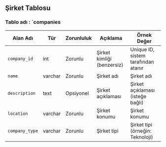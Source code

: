 ## Şirket Tablosu

### Tablo adı : `companies

| Alan Adı       | Tür       | Zorunluluk | Açıklama                 | Örnek Değer                         |
| -------------- | --------- | ---------- | ------------------------ | ----------------------------------- |
| `company_id`   | int       | Zorunlu    | Şirket kimliği (benzersiz)| Unique ID, sistem tarafından atanır |
| `name`         | varchar   | Zorunlu    | Şirket adı               | Şirket adı                          |
| `description`  | text      | Opsiyonel  | Şirket açıklaması        | Şirket açıklaması (isteğe bağlı)   |
| `location`     | varchar   | Zorunlu    | Şirket konumu            | Şirket konumu                       |
| `company_type` | varchar   | Zorunlu    | Şirket tipi              | Şirket tipi (örneğin: Teknoloji)    |
